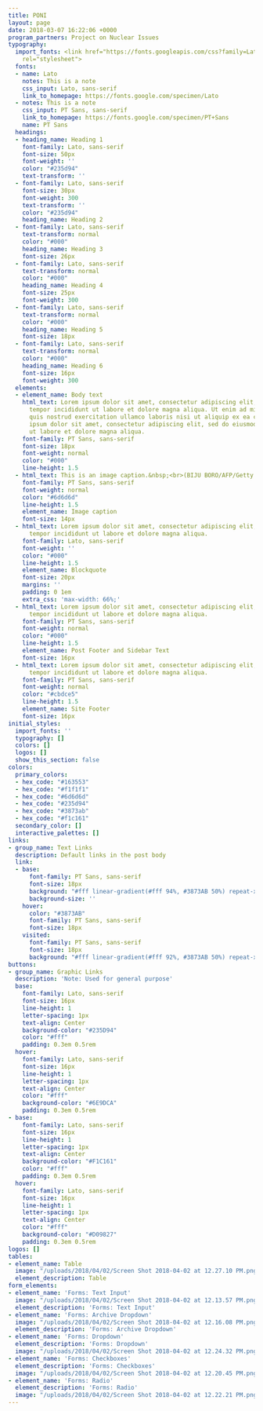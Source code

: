 ```yaml
---
title: PONI
layout: page
date: 2018-03-07 16:22:06 +0000
program_partners: Project on Nuclear Issues
typography:
  import_fonts: <link href="https://fonts.googleapis.com/css?family=Lato:300,400,700|PT+Sans"
    rel="stylesheet">
  fonts:
  - name: Lato
    notes: This is a note
    css_input: Lato, sans-serif
    link_to_homepage: https://fonts.google.com/specimen/Lato
  - notes: This is a note
    css_input: PT Sans, sans-serif
    link_to_homepage: https://fonts.google.com/specimen/PT+Sans
    name: PT Sans
  headings:
  - heading_name: Heading 1
    font-family: Lato, sans-serif
    font-size: 50px
    font-weight: ''
    color: "#235d94"
    text-transform: ''
  - font-family: Lato, sans-serif
    font-size: 30px
    font-weight: 300
    text-transform: ''
    color: "#235d94"
    heading_name: Heading 2
  - font-family: Lato, sans-serif
    text-transform: normal
    color: "#000"
    heading_name: Heading 3
    font-size: 26px
  - font-family: Lato, sans-serif
    text-transform: normal
    color: "#000"
    heading_name: Heading 4
    font-size: 25px
    font-weight: 300
  - font-family: Lato, sans-serif
    text-transform: normal
    color: "#000"
    heading_name: Heading 5
    font-size: 18px
  - font-family: Lato, sans-serif
    text-transform: normal
    color: "#000"
    heading_name: Heading 6
    font-size: 16px
    font-weight: 300
  elements:
  - element_name: Body text
    html_text: Lorem ipsum dolor sit amet, consectetur adipiscing elit, sed do eiusmod
      tempor incididunt ut labore et dolore magna aliqua. Ut enim ad minim veniam,
      quis nostrud exercitation ullamco laboris nisi ut aliquip ex ea commodo consequat.<br><br>Lorem
      ipsum dolor sit amet, consectetur adipiscing elit, sed do eiusmod tempor incididunt
      ut labore et dolore magna aliqua.
    font-family: PT Sans, sans-serif
    font-size: 18px
    font-weight: normal
    color: "#000"
    line-height: 1.5
  - html_text: This is an image caption.&nbsp;<br>(BIJU BORO/AFP/Getty Images)
    font-family: PT Sans, sans-serif
    font-weight: normal
    color: "#6d6d6d"
    line-height: 1.5
    element_name: Image caption
    font-size: 14px
  - html_text: Lorem ipsum dolor sit amet, consectetur adipiscing elit, sed do eiusmod
      tempor incididunt ut labore et dolore magna aliqua.
    font-family: Lato, sans-serif
    font-weight: ''
    color: "#000"
    line-height: 1.5
    element_name: Blockquote
    font-size: 20px
    margins: ''
    padding: 0 1em
    extra_css: 'max-width: 66%;'
  - html_text: Lorem ipsum dolor sit amet, consectetur adipiscing elit, sed do eiusmod
      tempor incididunt ut labore et dolore magna aliqua.
    font-family: PT Sans, sans-serif
    font-weight: normal
    color: "#000"
    line-height: 1.5
    element_name: Post Footer and Sidebar Text
    font-size: 16px
  - html_text: Lorem ipsum dolor sit amet, consectetur adipiscing elit, sed do eiusmod
      tempor incididunt ut labore et dolore magna aliqua.
    font-family: PT Sans, sans-serif
    font-weight: normal
    color: "#cbdce5"
    line-height: 1.5
    element_name: Site Footer
    font-size: 16px
initial_styles:
  import_fonts: ''
  typography: []
  colors: []
  logos: []
  show_this_section: false
colors:
  primary_colors:
  - hex_code: "#163553"
  - hex_code: "#f1f1f1"
  - hex_code: "#6d6d6d"
  - hex_code: "#235d94"
  - hex_code: "#3873ab"
  - hex_code: "#f1c161"
  secondary_color: []
  interactive_palettes: []
links:
- group_name: Text Links
  description: Default links in the post body
  link:
  - base:
      font-family: PT Sans, sans-serif
      font-size: 18px
      background: "#fff linear-gradient(#fff 94%, #3873AB 50%) repeat-x 0 100%"
      background-size: ''
    hover:
      color: "#3873AB"
      font-family: PT Sans, sans-serif
      font-size: 18px
    visited:
      font-family: PT Sans, sans-serif
      font-size: 18px
      background: "#fff linear-gradient(#fff 92%, #3873AB 50%) repeat-x 0 100%"
buttons:
- group_name: Graphic Links
  description: 'Note: Used for general purpose'
  base:
    font-family: Lato, sans-serif
    font-size: 16px
    line-height: 1
    letter-spacing: 1px
    text-align: Center
    background-color: "#235D94"
    color: "#fff"
    padding: 0.3em 0.5rem
  hover:
    font-family: Lato, sans-serif
    font-size: 16px
    line-height: 1
    letter-spacing: 1px
    text-align: Center
    color: "#fff"
    background-color: "#6E9DCA"
    padding: 0.3em 0.5rem
- base:
    font-family: Lato, sans-serif
    font-size: 16px
    line-height: 1
    letter-spacing: 1px
    text-align: Center
    background-color: "#F1C161"
    color: "#fff"
    padding: 0.3em 0.5rem
  hover:
    font-family: Lato, sans-serif
    font-size: 16px
    line-height: 1
    letter-spacing: 1px
    text-align: Center
    color: "#fff"
    background-color: "#D09827"
    padding: 0.3em 0.5rem
logos: []
tables:
- element_name: Table
  image: "/uploads/2018/04/02/Screen Shot 2018-04-02 at 12.27.10 PM.png"
  element_description: Table
form_elements:
- element_name: 'Forms: Text Input'
  image: "/uploads/2018/04/02/Screen Shot 2018-04-02 at 12.13.57 PM.png"
  element_description: 'Forms: Text Input'
- element_name: 'Forms: Archive Dropdown'
  image: "/uploads/2018/04/02/Screen Shot 2018-04-02 at 12.16.08 PM.png"
  element_description: 'Forms: Archive Dropdown'
- element_name: 'Forms: Dropdown'
  element_description: 'Forms: Dropdown'
  image: "/uploads/2018/04/02/Screen Shot 2018-04-02 at 12.24.32 PM.png"
- element_name: 'Forms: Checkboxes'
  element_description: 'Forms: Checkboxes'
  image: "/uploads/2018/04/02/Screen Shot 2018-04-02 at 12.20.45 PM.png"
- element_name: 'Forms: Radio'
  element_description: 'Forms: Radio'
  image: "/uploads/2018/04/02/Screen Shot 2018-04-02 at 12.22.21 PM.png"
---
```

